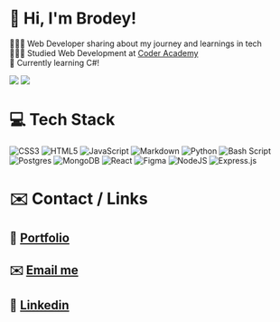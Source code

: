 # 👋 Hi, I'm Brodey!
👩🏻‍💻 Web Developer sharing about my journey and learnings in tech<br/>
👩🏻‍🎓 Studied Web Development at [Coder Academy](https://coderacademy.edu.au)<br/>
💭 Currently learning C#!<br/>

<!-- GitHub stats from https://github.com/anuraghazra/github-readme-stats -->
![](https://github-readme-stats.vercel.app/api?username=bbrodo&theme=radical&hide_border=false&include_all_commits=true&count_private=true)
![](https://github-readme-stats.vercel.app/api/top-langs/?username=bbrodo&theme=dark&hide_border=false&include_all_commits=false&count_private=false&layout=compact)

# 💻 Tech Stack
<!-- Badges from https://github.com/Ileriayo/markdown-badges -->
![CSS3](https://img.shields.io/badge/css3-%231572B6.svg?style=for-the-badge&logo=css3&logoColor=white) ![HTML5](https://img.shields.io/badge/html5-%23E34F26.svg?style=for-the-badge&logo=html5&logoColor=white) ![JavaScript](https://img.shields.io/badge/javascript-%23323330.svg?style=for-the-badge&logo=javascript&logoColor=%23F7DF1E) ![Markdown](https://img.shields.io/badge/markdown-%23000000.svg?style=for-the-badge&logo=markdown&logoColor=white) ![Python](https://img.shields.io/badge/python-3670A0?style=for-the-badge&logo=python&logoColor=ffdd54) ![Bash Script](https://img.shields.io/badge/bash_script-%23121011.svg?style=for-the-badge&logo=gnu-bash&logoColor=white) ![Postgres](https://img.shields.io/badge/postgres-%23316192.svg?style=for-the-badge&logo=postgresql&logoColor=white) ![MongoDB](https://img.shields.io/badge/MongoDB-%234ea94b.svg?style=for-the-badge&logo=mongodb&logoColor=white) ![React](https://img.shields.io/badge/react-%2320232a.svg?style=for-the-badge&logo=react&logoColor=%2361DAFB) ![Figma](https://img.shields.io/badge/figma-%23F24E1E.svg?style=for-the-badge&logo=figma&logoColor=white) ![NodeJS](https://img.shields.io/badge/node.js-6DA55F?style=for-the-badge&logo=node.js&logoColor=white) ![Express.js](https://img.shields.io/badge/express.js-%23404d59.svg?style=for-the-badge&logo=express&logoColor=%2361DAFB)

# ✉️ Contact / Links
## 🚀 [Portfolio](https://brodeybright.netlify.app)<br/>
## ✉️ [Email me](mailto:brodey880@gmail.com)<br/>
## 🧠 [Linkedin](https://www.linkedin.com/in/brodeybright/)


